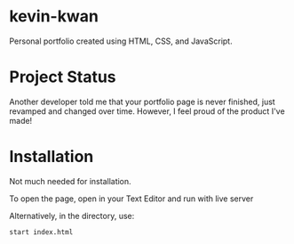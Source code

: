 # kevin-kwan
Personal portfolio created using HTML, CSS, and JavaScript.

# Project Status

Another developer told me that your portfolio page is never finished, just revamped and changed over time. However, I feel proud of the product I've made! 

# Installation

Not much needed for installation. 

To open the page, open in your Text Editor and run with live server

Alternatively, in the directory, use:
```
start index.html
```

